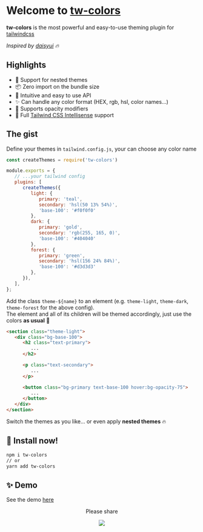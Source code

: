 # Welcome to [tw-colors](https://github.com/L-Blondy/tw-colors)

**tw-colors** is the most powerful and easy-to-use theming plugin for [tailwindcss](https://tailwindcss.com/)

*Inspired by [daisyui](https://daisyui.com/) 🔥*

## Highlights

-  🚀 Support for nested themes
-  📦 Zero import on the bundle size
-  🤩 Intuitive and easy to use API
-  ✨ Can handle any color format (HEX, rgb, hsl, color names...)
-  🎯 Supports opacity modifiers
-  💫 Full [Tailwind CSS Intellisense](https://marketplace.visualstudio.com/items?itemName=bradlc.vscode-tailwindcss) support

## The gist

Define your themes in `tailwind.config.js`, your can choose any color name

```js
const createThemes = require('tw-colors')

module.exports = {
   // ...your tailwind config
   plugins: [
      createThemes({
         light: {
            primary: 'teal',
            secondary: 'hsl(50 13% 54%)',
            'base-100': '#f0f0f0'
         },
         dark: {
            primary: 'gold',
            secondary: 'rgb(255, 165, 0)',
            'base-100': '#404040'
         },
         forest: {
            primary: 'green',
            secondary: 'hsl(156 24% 84%)',
            'base-100': '#d3d3d3'
         },
      }),
   ],
};

```

Add the class `theme-${name}` to an element (e.g. `theme-light`, `theme-dark`, `theme-forest` for the above config). \
The element and all of its children will be themed accordingly, just use the colors <b>as usual</b> 🤗 

```html
<section class="theme-light"> 
   <div class="bg-base-100">
      <h2 class="text-primary">
         ...
      </h2>

      <p class="text-secondary">
         ...
      </p>

      <button class="bg-primary text-base-100 hover:bg-opacity-75">
         ...
      </button>
   </div>
</section>
```

Switch the themes as you like... or even apply **nested themes** 🔥

## 📀 Install now!

```bash
npm i tw-colors
// or
yarn add tw-colors
```

## ✨ Demo

See the demo [here](...)

<div align="center">
Please share

[![][tweet]][tweet-url]

</div >

[tweet]: https://img.shields.io/twitter/url?style=social&url=https%3A%2F%2Fgithub.com%2Fsaadeghi%2Fdaisyui
[tweet-url]: https://twitter.com/intent/tweet?text=tw-colors%0ATailwind%20color%20themes%20made%20easy!%0AURL_TO_GITHUB
